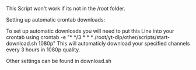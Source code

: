 This Script won't work if its not in the /root folder.

Setting up automatic crontab downloads:

To set up automatic downloads you will need to put this Line into your crontab using crontab -e
"* */3 * * * /root/yt-dlp/other/scripts/start-download.sh 1080p"
This will automaticly download your specified channels every 3 hours in 1080p quality.

Other settings can be found in download.sh